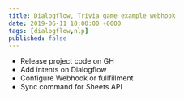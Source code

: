 ```yaml
---
title: Dialogflow, Trivia game example webhook
date: 2019-06-11 10:00:00 +0000
tags: [dialogflow,nlp]
published: false
---
```


- Release project code on GH
- Add intents on Dialogflow
- Configure Webhook or fullfillment
- Sync command for Sheets API